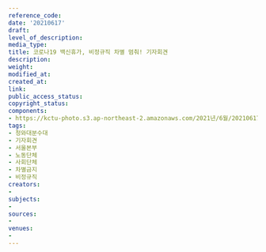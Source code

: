 ```yaml
---
reference_code: 
date: '20210617'
draft: 
level_of_description: 
media_type: 
title: 코로나19 백신휴가, 비정규직 차별 멈춰! 기자회견
description: 
weight: 
modified_at: 
created_at: 
link: 
public_access_status: 
copyright_status: 
components:
- https://kctu-photo.s3.ap-northeast-2.amazonaws.com/2021년/6월/20210617-코로나19+백신휴가,+비정규직+차별+멈춰!+기자회견_청와대분수대_기자회견_서울본부_노동단체_사회단체_차별금지_비정규직/_5D40042.jpg
tags:
- 청와대분수대
- 기자회견
- 서울본부
- 노동단체
- 사회단체
- 차별금지
- 비정규직
creators:
- 
subjects:
- 
sources:
- 
venues:
- 
---
```

